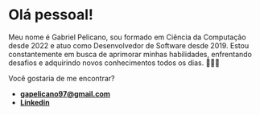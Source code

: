 
# Olá pessoal!

Meu nome é Gabriel Pelicano, sou formado em Ciência da Computação desde 2022 e atuo como Desenvolvedor de Software desde 2019. Estou constantemente em busca de aprimorar minhas habilidades, enfrentando desafios e adquirindo novos conhecimentos todos os dias. 🚀🚀🚀

Você gostaria de me encontrar?
 - **gapelicano97@gmail.com**
- <a href="https://linkedin.com/in/https://www.linkedin.com/in/gabriel-borges-pelicano/">**Linkedin**</a>






